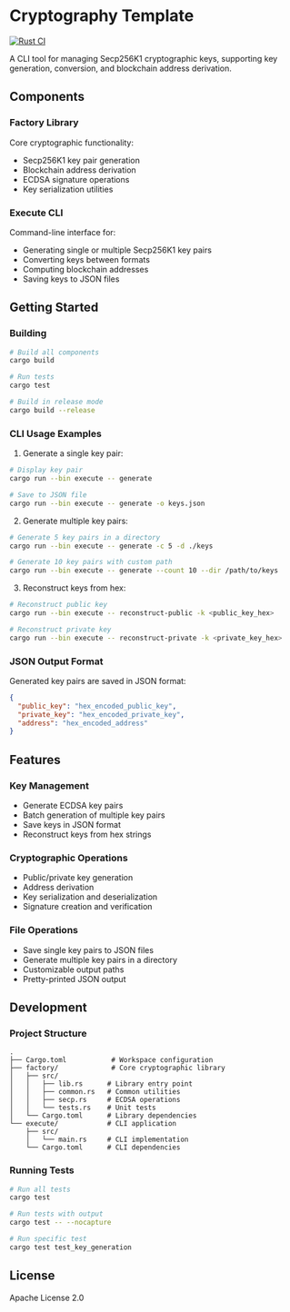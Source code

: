# Cryptography Template

[![Rust CI](https://github.com/Kalanamith/cryptography-template/actions/workflows/rust.yml/badge.svg)](https://github.com/Kalanamith/cryptography-template/actions/workflows/rust.yml)

A CLI tool for managing Secp256K1 cryptographic keys, supporting key generation, conversion, and blockchain address derivation.

## Components

### Factory Library
Core cryptographic functionality:
- Secp256K1 key pair generation
- Blockchain address derivation
- ECDSA signature operations
- Key serialization utilities

### Execute CLI
Command-line interface for:
- Generating single or multiple Secp256K1 key pairs
- Converting keys between formats
- Computing blockchain addresses
- Saving keys to JSON files

## Getting Started

### Building
```bash
# Build all components
cargo build

# Run tests
cargo test

# Build in release mode
cargo build --release
```

### CLI Usage Examples

1. Generate a single key pair:
```bash
# Display key pair
cargo run --bin execute -- generate

# Save to JSON file
cargo run --bin execute -- generate -o keys.json
```

2. Generate multiple key pairs:
```bash
# Generate 5 key pairs in a directory
cargo run --bin execute -- generate -c 5 -d ./keys

# Generate 10 key pairs with custom path
cargo run --bin execute -- generate --count 10 --dir /path/to/keys
```

3. Reconstruct keys from hex:
```bash
# Reconstruct public key
cargo run --bin execute -- reconstruct-public -k <public_key_hex>

# Reconstruct private key
cargo run --bin execute -- reconstruct-private -k <private_key_hex>
```

### JSON Output Format
Generated key pairs are saved in JSON format:
```json
{
  "public_key": "hex_encoded_public_key",
  "private_key": "hex_encoded_private_key",
  "address": "hex_encoded_address"
}
```

## Features

### Key Management
- Generate ECDSA key pairs
- Batch generation of multiple key pairs
- Save keys in JSON format
- Reconstruct keys from hex strings

### Cryptographic Operations
- Public/private key generation
- Address derivation
- Key serialization and deserialization
- Signature creation and verification

### File Operations
- Save single key pairs to JSON files
- Generate multiple key pairs in a directory
- Customizable output paths
- Pretty-printed JSON output

## Development

### Project Structure
```
.
├── Cargo.toml           # Workspace configuration
├── factory/             # Core cryptographic library
│   ├── src/
│   │   ├── lib.rs      # Library entry point
│   │   ├── common.rs   # Common utilities
│   │   ├── secp.rs     # ECDSA operations
│   │   └── tests.rs    # Unit tests
│   └── Cargo.toml      # Library dependencies
└── execute/            # CLI application
    ├── src/
    │   └── main.rs     # CLI implementation
    └── Cargo.toml      # CLI dependencies
```

### Running Tests
```bash
# Run all tests
cargo test

# Run tests with output
cargo test -- --nocapture

# Run specific test
cargo test test_key_generation
```

## License
Apache License 2.0
